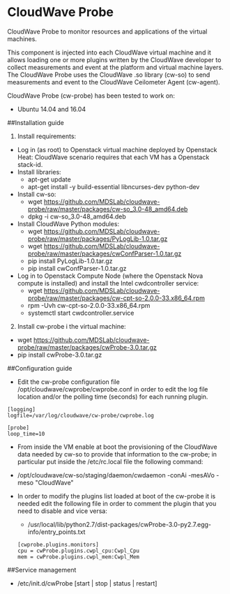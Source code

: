 # CloudWave Probe
CloudWave Probe to monitor resources and applications of the virtual machines.

This component is injected into each CloudWave virtual machine and it allows loading one or more plugins written by the CloudWave developer to collect measurements and event at the platform and virtual machine layers. The CloudWave Probe uses the CloudWave .so library (cw-so) to send measurements and event to the CloudWave Ceilometer Agent (cw-agent). 

CloudWave Probe (cw-probe) has been tested to work on:

* Ubuntu 14.04 and 16.04

##Installation guide

1. Install requirements:
  * Log in (as root) to Openstack virtual machine deployed by Openstack Heat: CloudWave scenario requires that each VM has a Openstack stack-id.
  * Install libraries:
    * apt-get update
    * apt-get install -y build-essential libncurses-dev python-dev
  * Install cw-so:
    * wget https://github.com/MDSLab/cloudwave-probe/raw/master/packages/cw-so_3.0-48_amd64.deb
    * dpkg -i cw-so_3.0-48_amd64.deb
  * Install CloudWave Python modules:
    * wget https://github.com/MDSLab/cloudwave-probe/raw/master/packages/PyLogLib-1.0.tar.gz
    * wget https://github.com/MDSLab/cloudwave-probe/raw/master/packages/cwConfParser-1.0.tar.gz
    * pip install PyLogLib-1.0.tar.gz
    * pip install cwConfParser-1.0.tar.gz
  * Log in to Openstack Compute Node (where the Openstack Nova compute is installed) and install the Intel cwdcontroller service:
    * wget https://github.com/MDSLab/cloudwave-probe/raw/master/packages/cw-cpt-so-2.0.0-33.x86_64.rpm
    * rpm -Uvh cw-cpt-so-2.0.0-33.x86_64.rpm
    * systemctl start cwdcontroller.service
    
2. Install cw-probe i the virtual machine:
  * wget https://github.com/MDSLab/cloudwave-probe/raw/master/packages/cwProbe-3.0.tar.gz
  * pip install cwProbe-3.0.tar.gz

##Configuration guide

* Edit the cw-probe configuration file /opt/cloudwave/cwprobe/cwprobe.conf in order to edit the log file location and/or the polling time (seconds) for each running plugin.

```
[logging]
logfile=/var/log/cloudwave/cw-probe/cwprobe.log

[probe]
loop_time=10
```
* From inside the VM enable at boot the provisioning of the CloudWave data needed by cw-so to provide that information to the cw-probe; in particular put inside the /etc/rc.local file the following command:
 * /opt/cloudwave/cw-so/staging/daemon/cwdaemon -conAi -mesAVo  -meso "CloudWave"

* In order to modify the plugins list loaded at boot of the cw-probe it is needed edit the following file in order to comment the plugin that you need to disable and vice versa:
  * /usr/local/lib/python2.7/dist-packages/cwProbe-3.0-py2.7.egg-info/entry_points.txt
  ```
  [cwprobe.plugins.monitors]
  cpu = cwProbe.plugins.cwpl_cpu:Cwpl_Cpu
  mem = cwProbe.plugins.cwpl_mem:Cwpl_Mem
  ```

##Service management
* /etc/init.d/cwProbe [start | stop | status | restart]
